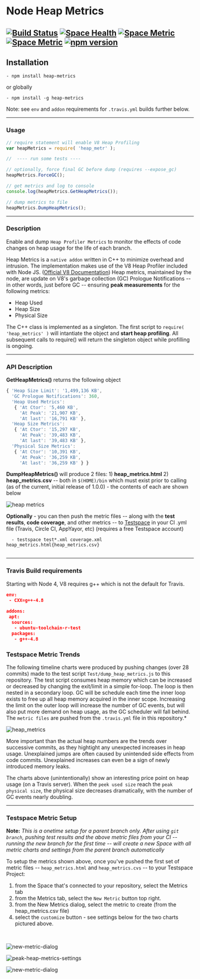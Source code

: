 # Node Heap Metrics

[![Build Status](https://travis-ci.org/rjhowell44/node-heap-metrics.svg?branch=master)](https://travis-ci.org/rjhowell44/node-heap-metrics)
[![Space Health](https://rjhowell44.testspace.com/spaces/1381/badge?token=359de93564c3a2cf5a09c77429774e5f24d6d6e4)](https://rjhowell44.testspace.com/spaces/1381 "Test Cases")
[![Space Metric](https://rjhowell44.testspace.com/spaces/1381/metrics/3228/badge?token=a95fe25f7a2570f4c906d13d612a48d75542e550)](https://rjhowell44.testspace.com/spaces/1381/schema/Node-6/Metrics/heap-metrics.html "Node-6 Peak Heap Metrics")
[![Space Metric](https://rjhowell44.testspace.com/spaces/1381/metrics/3230/badge?token=928ba4d048606d026bcafddb310ca905041902e3)](https://rjhowell44.testspace.com/spaces/1381/schema/Node-6/Metrics/heap-metrics.html "Node-6 GC Events")
[![npm version](https://badge.fury.io/js/heap-metrics.svg)](https://badge.fury.io/js/heap-metrics)
---
## Installation

```
- npm install heap-metrics

```
or globally
```
- npm install -g heap-metrics

```
Note: see `env` and `addon` requirements for `.travis.yml` builds further below.

---
### Usage


```javascript
// require statement will enable V8 Heap Profiling
var heapMetrics = require( 'heap_metr' );

//  ---- run some tests ----

// optionally, force final GC before dump (requires --expose_gc)
heapMetrics.ForceGC();

// get metrics and log to console
console.log(heapMetrics.GetHeapMetrics());

// dump metrics to file
heapMetrics.DumpHeapMetrics();
```

---
### Description
Enable and dump `Heap Profiler Metrics` to monitor the effects of code changes on heap usage for the life of each branch. 

Heap Metrics is a `native addon` written in C++ to minimize overhead and intrusion. The implementation makes use of the V8 Heap Profiler included with Node JS.  ([Official V8 Documentation](https://v8docs.nodesource.com/))
Heap metrics, maintained by the node, are update on V8's garbage collection (GC) Prologue Notifications -- in other words, just before GC -- ensuring **peak measurements** for the following metrics:
 * Heap Used
 * Heap Size
 * Physical Size

The C++ class is implemented as a singleton. The first script to `require( 'heap_metrics' )` will intantiate the  object and **start heap profiling**. All subsequent calls to require() will return the singleton object while profilling is ongoing. 

---
### API Description

**GetHeapMetrics()** returns the following object

```javascript
{ 'Heap Size Limit': '1,499,136 KB',
  'GC Prologue Notifications': 360,
  'Heap Used Metrics': 
   { 'At Ctor': '5,460 KB',
     'At Peak': '21,907 KB',
     'At last': '16,791 KB' },
  'Heap Size Metrics': 
   { 'At Ctor': '15,297 KB',
     'At Peak': '39,483 KB',
     'At last': '39,483 KB' },
  'Physical Size Metrics': 
   { 'At Ctor': '10,391 KB',
     'At Peak': '36,259 KB',
     'At last': '36,259 KB' } }
```     

**DumpHeapMetrics()** will produce 2 files: 1) **heap_metrics.html** 2) **heap_metrics.csv** -- both in `$(HOME)/bin` which must exist prior to calling (as of the current, initial release of 1.0.0) - the contents of each are shown below 

![heap metrics](images/heap_metrics.png)

**Optionally** - you can then push the metric files -- along with the **test results**, **code coverage**, and other metrics -- to [Testspace](https://www.testspace.com/) in your CI .yml file (Travis, Circle CI, AppYayor, etc) 
(requires a free Testspace account)

```
  - testspace test*.xml coverage.xml heap_metrics.html{heap_metrics.csv}
  
```

---

### Travis Build requirements
Starting with Node 4, V8 requires g++ which is not the default for Travis.

``` json
env:
 - CXX=g++-4.8
 
addons:
 apt:
  sources:
   - ubuntu-toolchain-r-test
  packages:
   - g++-4.8
```


### Testspace Metric Trends
The following timeline charts were produced by pushing changes (over 28 commits) made to the test script `Test/dump_heap_metrics.js` to this repository.  The test script consumes heap memory which can be increased or decreased by changing the exit/limit in a simple for-loop. The loop is then nested in a secondary loop. GC will be schedule each time the inner loop exists to free up all heap memory acquired in the inner scope. Increasing the limit on the outer loop will increase the number of GC events, but will also put more demand on heap usage, as the GC scheduler will fall behind. The  `metric files` are pushed from the `.travis.yml` file in this repository.*

![heap_metrics](images/heap-usage-vs-gc-events.png)

More important than the actual heap numbers are the trends over successive commits, as they hightight any unexpected increases in heap usage.  Unexplained jumps are often caused by unintended side effects from code commits.  Unexplained increases can even be a sign of newly introduced memory leaks.  

The charts above (unintentionally) show an interesting price point on heap usage (on a Travis server).  When the `peek used size` reach the `peak physical size`, the physical size decreases dramatically, with the number of GC events nearly doubling. 

---
### Testspace Metric Setup
**Note:** *This is a onetime setup for a parent branch only. After using `git branch`, pushing test results and the above metric files from your CI -- running the new branch for the first time -- will create a new Space with all metric charts and settings from the parent branch automatically*

To setup the metrics shown above, once you've pushed the first set of metric files -- `heap_metrics.html` and `heap_metrics.cvs` -- to your Testspace Project:

  1. from the Space that's connected to your repository, select the Metrics tab
  2. from the Metrics tab, select the `New Metric` button top right.
  3. from the New Metrics dialog, select the metric to create (from the heap_metrics.csv file)
  4. select the `customize` button - see settings below for the two charts pictured above.
 
<br>

![new-metric-dialog](images/new-metric-dialog.png)
<br>

![peak-heap-metrics-settings](images/peak-heap-metrics-settings.png)
<br>

![new-metric-dialog](images/gc-event-metrics-settings.png)
